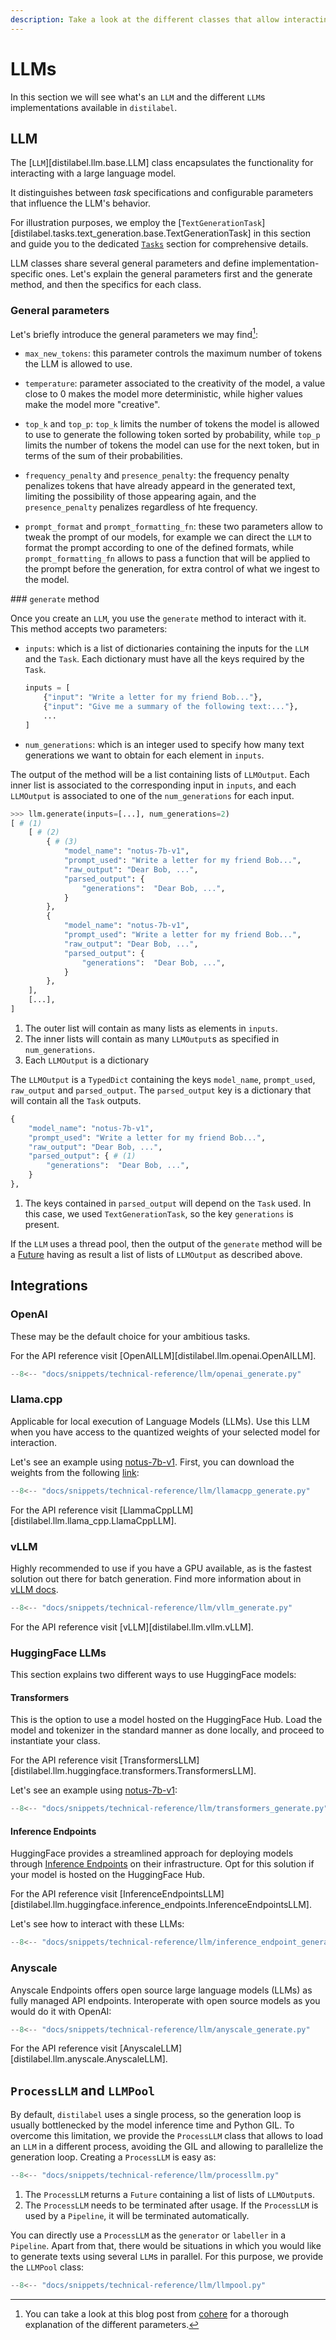 ```yaml
---
description: Take a look at the different classes that allow interacting with the Large Language Models.
---
```

# LLMs

In this section we will see what's an `LLM` and the different `LLM`s implementations available in `distilabel`.

## LLM

The [`LLM`][distilabel.llm.base.LLM] class encapsulates the functionality for interacting with a large language model.

It distinguishes between *task* specifications and configurable parameters that influence the LLM's behavior.

For illustration purposes, we employ the [`TextGenerationTask`][distilabel.tasks.text_generation.base.TextGenerationTask] in this section and guide you to the dedicated [`Tasks`](../technical-reference/tasks.md) section for comprehensive details.

LLM classes share several general parameters and define implementation-specific ones. Let's explain the general parameters first and the generate method, and then the specifics for each class.

### General parameters

Let's briefly introduce the general parameters we may find[^1]:

[^1]:
    You can take a look at this blog post from [cohere](https://txt.cohere.com/llm-parameters-best-outputs-language-ai/) for a thorough explanation of the different parameters.

- `max_new_tokens`: this parameter controls the maximum number of tokens the LLM is allowed to use.

- `temperature`: parameter associated to the creativity of the model, a value close to 0 makes the model more deterministic, while higher values make the model more "creative".

- `top_k` and `top_p`: `top_k` limits the number of tokens the model is allowed to use to generate the following token sorted by probability, while `top_p` limits the number of tokens the model can use for the next token, but in terms of the sum of their probabilities.

- `frequency_penalty` and `presence_penalty`: the frequency penalty penalizes tokens that have already appeard in the generated text, limiting the possibility of those appearing again, and the `presence_penalty` penalizes regardless of hte frequency.

- `prompt_format` and `prompt_formatting_fn`: these two parameters allow to tweak the prompt of our models, for example we can direct the `LLM` to format the prompt according to one of the defined formats, while `prompt_formatting_fn` allows to pass a function that will be applied to the prompt before the generation, for extra control of what we ingest to the model.

### `generate` method

Once you create an `LLM`, you use the `generate` method to interact with it. This method accepts two parameters:

- `inputs`: which is a list of dictionaries containing the inputs for the `LLM` and the `Task`. Each dictionary must have all the keys required by the `Task`.

    ```python
    inputs = [
        {"input": "Write a letter for my friend Bob..."},
        {"input": "Give me a summary of the following text:..."},
        ...
    ]
    ```

- `num_generations`: which is an integer used to specify how many text generations we want to obtain for each element in `inputs`.

The output of the method will be a list containing lists of `LLMOutput`. Each inner list is associated to the corresponding input in `inputs`, and each `LLMOutput` is associated to one of the `num_generations` for each input.

  ```python
  >>> llm.generate(inputs=[...], num_generations=2)
  [ # (1)
      [ # (2)
          { # (3)
              "model_name": "notus-7b-v1",
              "prompt_used": "Write a letter for my friend Bob...",
              "raw_output": "Dear Bob, ...",
              "parsed_output": {
                  "generations":  "Dear Bob, ...",
              }
          }, 
          {
              "model_name": "notus-7b-v1",
              "prompt_used": "Write a letter for my friend Bob...",
              "raw_output": "Dear Bob, ...",
              "parsed_output": {
                  "generations":  "Dear Bob, ...",
              }
          }, 
      ],
      [...],
  ]
  ```

  1. The outer list will contain as many lists as elements in `inputs`.
  2. The inner lists will contain as many `LLMOutput`s as specified in `num_generations`.
  3. Each `LLMOutput` is a dictionary

The `LLMOutput` is a `TypedDict` containing the keys `model_name`, `prompt_used`, `raw_output` and `parsed_output`. The `parsed_output` key is a dictionary that will contain all the `Task` outputs.

  ```python
  {
      "model_name": "notus-7b-v1",
      "prompt_used": "Write a letter for my friend Bob...",
      "raw_output": "Dear Bob, ...",
      "parsed_output": { # (1)
          "generations":  "Dear Bob, ...",
      }
  }, 
  ```

  1. The keys contained in `parsed_output` will depend on the `Task` used. In this case, we used `TextGenerationTask`, so the key `generations` is present.

If the `LLM` uses a thread pool, then the output of the `generate` method will be a [Future](https://docs.python.org/3/library/concurrent.futures.html#concurrent.futures.Future) having as result a list of lists of `LLMOutput` as described above.

## Integrations

### OpenAI

These may be the default choice for your ambitious tasks.

For the API reference visit [OpenAILLM][distilabel.llm.openai.OpenAILLM].

```python
--8<-- "docs/snippets/technical-reference/llm/openai_generate.py"
```

### Llama.cpp

Applicable for local execution of Language Models (LLMs). Use this LLM when you have access to the quantized weights of your selected model for interaction.

Let's see an example using [notus-7b-v1](https://huggingface.co/argilla/notus-7b-v1). First, you can download the weights from the following [link](https://huggingface.co/TheBloke/notus-7B-v1-GGUF):

```python
--8<-- "docs/snippets/technical-reference/llm/llamacpp_generate.py"
```

For the API reference visit [LlammaCppLLM][distilabel.llm.llama_cpp.LlamaCppLLM].

### vLLM

Highly recommended to use if you have a GPU available, as is the fastest solution out
there for batch generation. Find more information about in [vLLM docs](https://docs.vllm.ai/en/latest/).

```python
--8<-- "docs/snippets/technical-reference/llm/vllm_generate.py"
```

For the API reference visit [vLLM][distilabel.llm.vllm.vLLM].


### HuggingFace LLMs

This section explains two different ways to use HuggingFace models:

#### Transformers

This is the option to use a model hosted on the HuggingFace Hub. Load the model and tokenizer in the standard manner as done locally, and proceed to instantiate your class.

For the API reference visit [TransformersLLM][distilabel.llm.huggingface.transformers.TransformersLLM].

Let's see an example using [notus-7b-v1](https://huggingface.co/argilla/notus-7b-v1):

```python
--8<-- "docs/snippets/technical-reference/llm/transformers_generate.py"
```

#### Inference Endpoints

HuggingFace provides a streamlined approach for deploying models through [Inference Endpoints](https://huggingface.co/inference-endpoints) on their infrastructure. Opt for this solution if your model is hosted on the HuggingFace Hub.

For the API reference visit [InferenceEndpointsLLM][distilabel.llm.huggingface.inference_endpoints.InferenceEndpointsLLM].

Let's see how to interact with these LLMs:

```python
--8<-- "docs/snippets/technical-reference/llm/inference_endpoint_generate.py"
```

### Anyscale

Anyscale Endpoints offers open source large language models (LLMs) as fully managed API endpoints. Interoperate with open source models as you would do it with OpenAI:

```python
--8<-- "docs/snippets/technical-reference/llm/anyscale_generate.py"
```

For the API reference visit [AnyscaleLLM][distilabel.llm.anyscale.AnyscaleLLM].


## `ProcessLLM` and `LLMPool`

By default, `distilabel` uses a single process, so the generation loop is usually bottlenecked by the model inference time and Python GIL. To overcome this limitation, we provide the `ProcessLLM` class that allows to load an `LLM` in a different process, avoiding the GIL and allowing to parallelize the generation loop. Creating a `ProcessLLM` is easy as:

```python
--8<-- "docs/snippets/technical-reference/llm/processllm.py"
```

1. The `ProcessLLM` returns a `Future` containing a list of lists of `LLMOutput`s.
2. The `ProcessLLM` needs to be terminated after usage. If the `ProcessLLM` is used by a `Pipeline`, it will be terminated automatically.

You can directly use a `ProcessLLM` as the `generator` or `labeller` in a `Pipeline`. Apart from that, there would be situations in which you would like to generate texts using several `LLM`s in parallel. For this purpose, we provide the `LLMPool` class: 

```python
--8<-- "docs/snippets/technical-reference/llm/llmpool.py"
```

